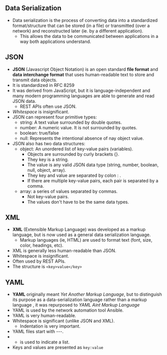 ## Data Serialization
* Data serialization is the process of converting data into a standardized format/structure that can be stored (in a file) or transmitted (over a network) and reconstructed later (ie. by a different application).
	* This allows the data to be communicated between applications in a way both applications understand.
## JSON
* **JSON** (Javascript Object Notation) is an open standard **file format** and **data interchange format** that uses human-readable text to store and transmit data objects.
* It is standardized in RFC 8259
* It was derived from JavaScript, but it is language-independent and many modern programming languages are able to generate and read JSON data.
	* REST APIs often use JSON.
* *Whitespace* is insignificant.
* JSON can represent four primitive types:
	* string: A text value surrounded by double quotes.
	* number: A numeric value. It is not surrounded by quotes.
	* boolean: true/false
	* null: Represents the intentional absence of nay object value.
* JSON also has two data structures:
	* object: An unordered list of key-value pairs (variables).
		* Objects are surrounded by curly brackets {}.
		* They key is a string.
		* The value is any valid JSON data type (string, number, boolean, null, object, array).
		* They key and value are separated by colon : .
		* If there are multiple key-value pairs, each pair is separated by a comma.
	* array: a series of values separated by commas.
		* Not key-value pairs.
		* The values don't have to be the same data types.
## XML
* **XML** (Extensible Markup Language) was developed as a markup language, but is now used as a general data serialization language.
	* Markup languages (ie, HTML) are used to format text (font, size, color, headings, etc).
* XML is generally less human-readable than JSON.
* Whitespace is insignificant.
* Often used by REST APIs.
* The structure is `<key>value</key>`
## YAML
* **YAML** originally meant *Yet Another Markup Language*, but to distinguish its purpose as a data-serialization language rather than a markup language , it was repurposed to *YAML Aint Markup Language*
* YAML is used by the network automation tool Ansible.
* YAML is very human-readable.
* Whitespace is significant (unlike JSON and XML).
	* Indentation is very important.
* YAML files start with ---.
* - is used to indicate a list.
* Keys and values are presented as `key:value`